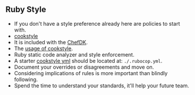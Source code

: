 ## Ruby Style

* If you don't have a style preference already here are policies to start with.
* [cookstyle](https://github.com/chef/cookstyle)
 * It is included with the [ChefDK](https://downloads.chef.io/chef-dk/).
 * The [usage of cookstyle](https://github.com/chef/cookstyle#usage).
 * Ruby static code analyzer and style enforcement.
* A starter [cookstyle yml](https://github.com/chef/cookstyle/blob/master/config/cookstyle_base.yml) should be located at: `./.rubocop.yml`.
* Document your overrides or disagreements and move on.
 * Considering implications of rules is more important than blindly following.
 * Spend the time to understand your standards, it'll help your future team.
